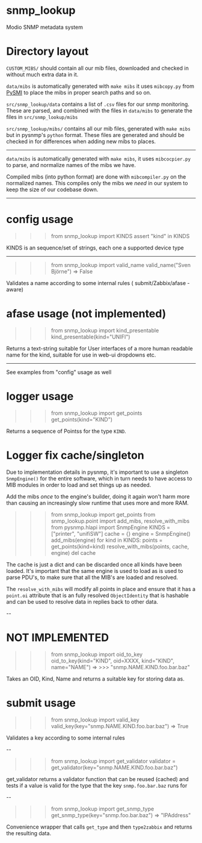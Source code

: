 # snmp_lookup

Modio SNMP metadata system


# Directory layout

`CUSTOM_MIBS/` should contain all our mib files, downloaded and checked in
without much extra data in it.

`data/mibs` is automatically generated with `make mibs` it uses `mibcopy.py`
from [PySMI](https://github.com/etingof/pysmi) to place the mibs in proper
search paths and so on.

`src/snmp_lookup/data`  contains a list of `.csv` files for our snmp
monitoring. These are parsed, and combined with the files in `data/mibs` to
generate the files in `src/snmp_lookup/mibs`

`src/snmp_lookup/mibs/` contains all our mib files, generated with `make mibs`
but in pysnmp's `python` format.  These files are generated and should be
checked in for differences when adding new mibs to places.

--- 

`data/mibs` is automatically generated with `make mibs`, it uses
`mibcocpier.py` to parse, and normalize names of the mibs we have.

Compiled mibs (into python format) are done with `mibcompiler.py` on the
normalized names. This compiles only the mibs we _need_ in our system to keep
the size of our codebase down.

---  

# config usage

>>> from snmp_lookup import KINDS
>>> assert "kind" in KINDS

KINDS is an sequence/set of strings, each one a supported device type

---

>>> from snmp_lookup import valid_name
>>> valid_name("Sven Björne") => False

Validates a name according to some internal rules ( submit/Zabbix/afase -aware)


# afase usage (not implemented)

>>> from snmp_lookup import kind_presentable
>>> kind_presentable(kind="UNIFI")  

Returns a text-string suitable for User interfaces of a more human readable
name for the kind, suitable for use in web-ui dropdowns etc.

---

See examples from "config" usage as well


# logger usage

>>> from snmp_lookup import get_points
>>> get_points(kind="KIND")

Returns a sequence of Pointss for the type `KIND`.

# Logger fix cache/singleton

Due to implementation details in pysnmp, it's important to use a singleton
`SnmpEngine()`  for the entire software, which in turn needs to have access to
MIB modules in order to load and set things up as needed.

Add the mibs _once_ to the engine's builder, doing it again won't harm more
than causing an increasingly slow runtime that uses more and more RAM.

>>> from snmp_lookup import get_points
>>> from snmp_lookup.point import add_mibs, resolve_with_mibs
>>> from pysnmp.hlapi import SnmpEngine
>>> KINDS = ["printer", "unifiSW"]
>>> cache = {}
>>> engine = SnmpEngine()
>>> add_mibs(engine)
>>> for kind in KINDS:
>>>     points = get_points(kind=kind)
>>>     resolve_with_mibs(points, cache, engine)
>>> del cache

The cache is just a dict and can be discarded once all kinds have been loaded.
It's important that the same engine is used to load as is used to parse
PDU's, to make sure that all the MIB's are loaded and resolved.

The `resolve_with_mibs` will modify all points in place and ensure that it has
a `point.oi`  attribute that is an fully resolved `ObjectIdentity` that is
hashable and can be used to resolve data in replies back to other data.

-- 

# NOT IMPLEMENTED

>>> from snmp_lookup import oid_to_key
>>> oid_to_key(kind="KIND", oid=XXXX, kind="KIND", name="NAME") => >>> "snmp.NAME.KIND.foo.bar.baz"

Takes an OID, Kind, Name  and returns a suitable key for storing data as.



# submit usage

>>> from snmp_lookup import valid_key
>>> valid_key(key="snmp.NAME.KIND.foo.bar.baz")   => True

Validates a key according to some internal rules

--  


>>> from snmp_lookup import get_validator
>>> validator = get_validator(key="snmp.NAME.KIND.foo.bar.baz")

get_validator returns a validator function that can be reused (cached) and
tests if a value is valid for the type that the key `snmp.foo.bar.baz` runs for


--  

>>> from snmp_lookup import get_snmp_type
>>> get_snmp_type(key="snmp.foo.bar.baz")  => "IPAddress"

Convenience wrapper that calls `get_type` and then `type2zabbix` and returns
the resulting data.

